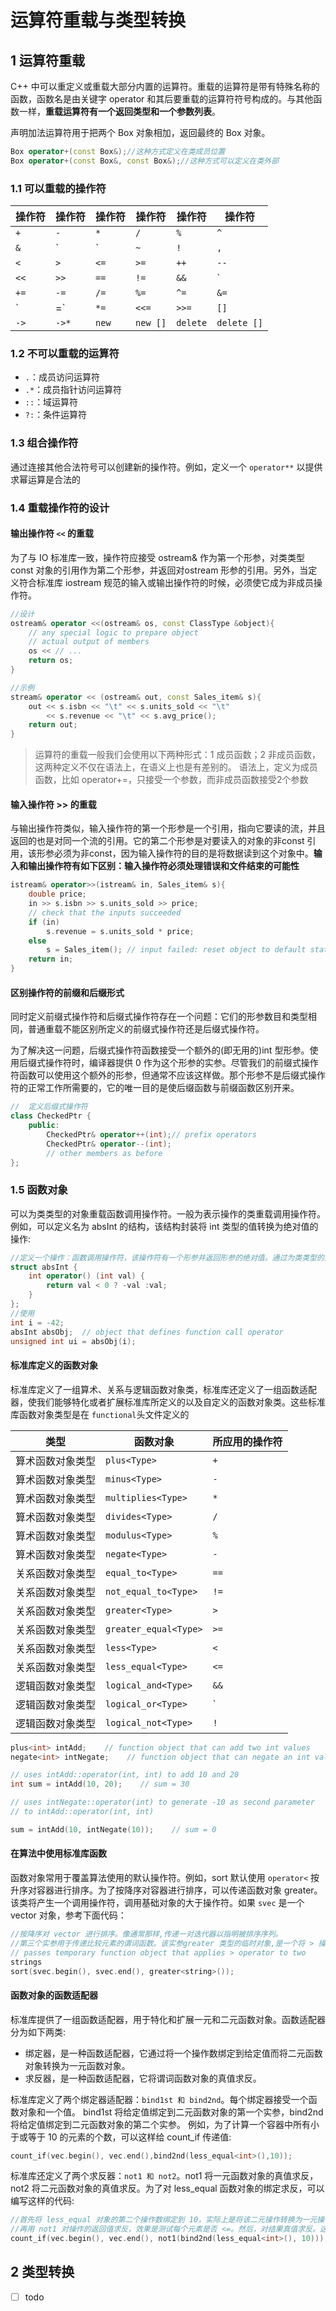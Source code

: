 # 运算符重载与类型转换

## 1 运算符重载

C++ 中可以重定义或重载大部分内置的运算符。重载的运算符是带有特殊名称的函数，函数名是由关键字 operator 和其后要重载的运算符符号构成的。与其他函数一样，**重载运算符有一个返回类型和一个参数列表**。

声明加法运算符用于把两个 Box 对象相加，返回最终的 Box 对象。

```cpp
Box operator+(const Box&);//这种方式定义在类成员位置
Box operator+(const Box&, const Box&);//这种方式可以定义在类外部
```

### 1.1 可以重载的操作符

操作符 | 操作符 | 操作符 | 操作符 | 操作符 | 操作符
------- | ------- | ------- | ------- | ------- | -------
`+` | `-` | `*` | `/` | `%` | `^`
`&` | `|` | `~` | `!` | `,` | `=`
`<` | `>` | `<=` | `>=` | `++` | `--`
`<<` | `>>` | `==` | `!=` | `&&` | `||`
`+=` | `-=` | `/=` | `%=` | `^=` | `&=`
`|=` | `*=` | `<<=` | `>>=` | `[]` | `()`
`->` | `->*` | `new` | `new []` | `delete` | `delete []`

### 1.2 不可以重载的运算符

- `.`：成员访问运算符
- `.*`：成员指针访问运算符
- `::`：域运算符
- `?:`：条件运算符

### 1.3 组合操作符

通过连接其他合法符号可以创建新的操作符。例如，定义一个 `operator**` 以提供求幂运算是合法的

### 1.4 重载操作符的设计

#### 输出操作符 `<<` 的重载

为了与 IO 标准库一致，操作符应接受 ostream& 作为第一个形参，对类类型 const 对象的引用作为第二个形参，并返回对ostream 形参的引用。另外，当定义符合标准库 iostream 规范的输入或输出操作符的时候，必须使它成为非成员操作符。

```cpp
//设计
ostream& operator <<(ostream& os, const ClassType &object){
    // any special logic to prepare object
    // actual output of members
    os << // ...
    return os;
}

//示例
stream& operator << (ostream& out, const Sales_item& s){
    out << s.isbn << "\t" << s.units_sold << "\t"
        << s.revenue << "\t" << s.avg_price();
    return out;
}
```

>运算符的重载一般我们会使用以下两种形式：1 成员函数；2 非成员函数，这两种定义不仅在语法上，在语义上也是有差别的。
>语法上，定义为成员函数，比如 operator+=，只接受一个参数，而非成员函数接受2个参数

#### 输入操作符 >> 的重载

与输出操作符类似，输入操作符的第一个形参是一个引用，指向它要读的流，并且返回的也是对同一个流的引用。它的第二个形参是对要读入的对象的非const 引用，该形参必须为非const，因为输入操作符的目的是将数据读到这个对象中。**输入和输出操作符有如下区别：输入操作符必须处理错误和文件结束的可能性**

```cpp
istream& operator>>(istream& in, Sales_item& s){
    double price;
    in >> s.isbn >> s.units_sold >> price;
    // check that the inputs succeeded
    if (in)
        s.revenue = s.units_sold * price;
    else
        s = Sales_item(); // input failed: reset object to default state
    return in;
}
```

#### 区别操作符的前缀和后缀形式

同时定义前缀式操作符和后缀式操作符存在一个问题：它们的形参数目和类型相同，普通重载不能区别所定义的前缀式操作符还是后缀式操作符。

为了解决这一问题，后缀式操作符函数接受一个额外的(即无用的)int 型形参。使用后缀式操作符时，编译器提供 0 作为这个形参的实参。尽管我们的前缀式操作符函数可以使用这个额外的形参，但通常不应该这样做。那个形参不是后缀式操作符的正常工作所需要的，它的唯一目的是使后缀函数与前缀函数区别开来。

```cpp
//  定义后缀式操作符
class CheckedPtr {
    public:
        CheckedPtr& operator++(int);// prefix operators
        CheckedPtr& operator--(int);
        // other members as before
};
```

### 1.5 函数对象

可以为类类型的对象重载函数调用操作符。一般为表示操作的类重载调用操作符。例如，可以定义名为 absInt 的结构，该结构封装将 int 类型的值转换为绝对值的操作:

```cpp
//定义一个操作：函数调用操作符，该操作符有一个形参并返回形参的绝对值。通过为类类型的对象提供一个实参表而使用调用操作符，所用的方式看起来像一个函数调用
struct absInt {
    int operator() (int val) {
        return val < 0 ? -val :val;
    }
};
//使用
int i = -42;
absInt absObj;  // object that defines function call operator
unsigned int ui = absObj(i);  
```

#### 标准库定义的函数对象

标准库定义了一组算术、关系与逻辑函数对象类，标准库还定义了一组函数适配器，使我们能够特化或者扩展标准库所定义的以及自定义的函数对象类。这些标准库函数对象类型是在 `functional`头文件定义的

类型    | 函数对象    | 所应用的操作符
--- | ---|---
算术函数对象类型| `plus<Type>` | `+`
算术函数对象类型 | `minus<Type>` | `-`
算术函数对象类型 | `multiplies<Type>` | `*`
算术函数对象类型 | `divides<Type>` | `/`
算术函数对象类型 | `modulus<Type>` | `%`
算术函数对象类型 | `negate<Type>` | `-`
关系函数对象类型 | `equal_to<Type>` | `==`
关系函数对象类型| `not_equal_to<Type>` | `!=`
关系函数对象类型| `greater<Type>` | `>`
关系函数对象类型| `greater_equal<Type>` | `>=`
关系函数对象类型| `less<Type>` | `<`
关系函数对象类型| `less_equal<Type>` | `<=`
逻辑函数对象类型 | `logical_and<Type>` | `&&`
逻辑函数对象类型 | `logical_or<Type>` | `|`
逻辑函数对象类型| `logical_not<Type>` | `!`

```cpp
plus<int> intAdd;    // function object that can add two int values
negate<int> intNegate;    // function object that can negate an int value

// uses intAdd::operator(int, int) to add 10 and 20
int sum = intAdd(10, 20);    // sum = 30

// uses intNegate::operator(int) to generate -10 as second parameter
// to intAdd::operator(int, int)

sum = intAdd(10, intNegate(10));    // sum = 0
```

#### 在算法中使用标准库函数

函数对象常用于覆盖算法使用的默认操作符。例如，sort 默认使用 `operator<` 按升序对容器进行排序。为了按降序对容器进行排序，可以传递函数对象 greater。该类将产生一个调用操作符，调用基础对象的大于操作符。如果 `svec` 是一个 vector 对象，参考下面代码：

```cpp
//按降序对 vector 进行排序。像通常那样,传递一对迭代器以指明被排序序列。
//第三个实参用于传递比较元素的谓词函数。该实参greater 类型的临时对象,是一个将 > 操作符应用于两个 string 操作符的函数对象
// passes temporary function object that applies > operator to two
strings
sort(svec.begin(), svec.end(), greater<string>());
```

#### 函数对象的函数适配器

标准库提供了一组函数适配器，用于特化和扩展一元和二元函数对象。函数适配器分为如下两类:

- 绑定器，是一种函数适配器，它通过将一个操作数绑定到给定值而将二元函数对象转换为一元函数对象。
- 求反器，是一种函数适配器，它将谓词函数对象的真值求反。

标准库定义了两个绑定器适配器：`bind1st 和 bind2nd`。每个绑定器接受一个函数对象和一个值。
bind1st 将给定值绑定到二元函数对象的第一个实参，bind2nd 将给定值绑定到二元函数对象的第二个实参。
例如，为了计算一个容器中所有小于或等于 10 的元素的个数，可以这样给 count_if 传递值:

```cpp
count_if(vec.begin(), vec.end(),bind2nd(less_equal<int>(),10));
```

标准库还定义了两个求反器：`not1 和 not2`。not1 将一元函数对象的真值求反，not2 将二元函数对象的真值求反。为了对 less_equal 函数对象的绑定求反，可以编写这样的代码:

```cpp
//首先将 less_equal 对象的第二个操作数绑定到 10，实际上是将该二元操作转换为一元操作。
//再用 not1 对操作的返回值求反，效果是测试每个元素是否 <=。然后，对结果真值求反。这个 count_if 调用的效果是对不 <= 10 的那些元素进行计数。
count_if(vec.begin(), vec.end(), not1(bind2nd(less_equal<int>(), 10)));
```

## 2 类型转换

- [ ] todo

